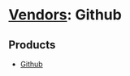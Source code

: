 # [Vendors](README.md): Github

## Products

- [Github](../products/33410b0f-3ca6-46ee-b781-b54f1218dfea.md)
